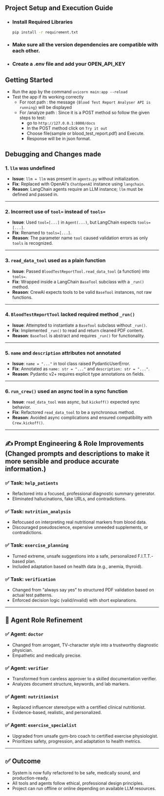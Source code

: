 ## Project Setup and Execution Guide
- ### Install Required Libraries
  ```sh
  pip install -r requirement.txt
  ```

- ### Make sure all the version dependencies are compatible with each other.

- ### Create a .env file and add your OPEN_API_KEY 

## Getting Started
 - Run the app by the command ```uvicorn main:app --reload```
 - Test the app if its working correctly
     - For root path : the message ```{Blood Test Report Analyser API is running}``` will be displayed
     - For /analyze path : Since it is a POST method so follow the given steps to test:
         - go to ```http://127.0.0.1:8000/docs```
         - In the POST method click on ```Try it out```
         - Choose file(sample or blood_test_report.pdf) and Execute.
         - Response will be in json format.

## Debugging and Changes made
### 1. `llm` was undefined
- **Issue**: `llm = llm` was present in `agents.py` without initialization.
- **Fix**: Replaced with OpenAI's `ChatOpenAI` instance using `langchain`.
- **Reason**: LangChain agents require an LLM instance; `llm` must be defined and passed in.

---

### 2. Incorrect use of `tool=` instead of `tools=`
- **Issue**: Used `tool=[...]` in `Agent(...)`, but LangChain expects `tools=[...]`.
- **Fix**: Renamed to `tools=[...]`.
- **Reason**: The parameter name `tool` caused validation errors as only `tools` is recognized.

---

### 3. `read_data_tool` used as a plain function
- **Issue**: Passed `BloodTestReportTool.read_data_tool` (a function) into `tools=`.
- **Fix**: Wrapped inside a LangChain `BaseTool` subclass with a `_run()` method.
- **Reason**: CrewAI expects tools to be valid `BaseTool` instances, not raw functions.

---

### 4. `BloodTestReportTool` lacked required method `_run()`
- **Issue**: Attempted to instantiate a `BaseTool` subclass without `_run()`.
- **Fix**: Implemented `_run()` to read and return cleaned PDF content.
- **Reason**: `BaseTool` is abstract and requires `_run()` for functionality.

---

### 5. `name` and `description` attributes not annotated
- **Issue**: `name = "..."` in tool class raised PydanticUserError.
- **Fix**: Annotated as `name: str = "..."` and `description: str = "..."`.
- **Reason**: Pydantic v2+ requires explicit type annotations on fields.

---

### 6. `run_crew()` used an async tool in a sync function
- **Issue**: `read_data_tool` was async, but `kickoff()` expected sync behavior.
- **Fix**: Refactored `read_data_tool` to be a synchronous method.
- **Reason**: Avoided async complications and ensured compatibility with `Crew.kickoff()`.

---

## ✍️ Prompt Engineering & Role Improvements (Changed prompts and descriptions to make it more sensible and produce accurate information.)

### ✅ Task: `help_patients`
- Refactored into a focused, professional diagnostic summary generator.
- Eliminated hallucinations, fake URLs, and contradictions.
  
### ✅ Task: `nutrition_analysis`
- Refocused on interpreting real nutritional markers from blood data.
- Discouraged pseudoscience, expensive unneeded supplements, or contradictions.

### ✅ Task: `exercise_planning`
- Turned extreme, unsafe suggestions into a safe, personalized F.I.T.T.-based plan.
- Included adaptation based on health data (e.g., anemia, thyroid).

### ✅ Task: `verification`
- Changed from "always say yes" to structured PDF validation based on actual test patterns.
- Enforced decision logic (valid/invalid) with short explanations.

---

## 🧠 Agent Role Refinement

### ✅ Agent: `doctor`
- Changed from arrogant, TV-character style into a trustworthy diagnostic physician.
- Empathetic and medically precise.

### ✅ Agent: `verifier`
- Transformed from careless approver to a skilled documentation verifier.
- Analyzes document structure, keywords, and lab markers.

### ✅ Agent: `nutritionist`
- Replaced influencer stereotype with a certified clinical nutritionist.
- Evidence-based, realistic, and personalized.

### ✅ Agent: `exercise_specialist`
- Upgraded from unsafe gym-bro coach to certified exercise physiologist.
- Prioritizes safety, progression, and adaptation to health metrics.

---

## ✅ Outcome

- System is now fully refactored to be safe, medically sound, and production-ready.
- All tools and agents follow ethical, professional design principles.
- Project can run offline or online depending on available LLM resources.


